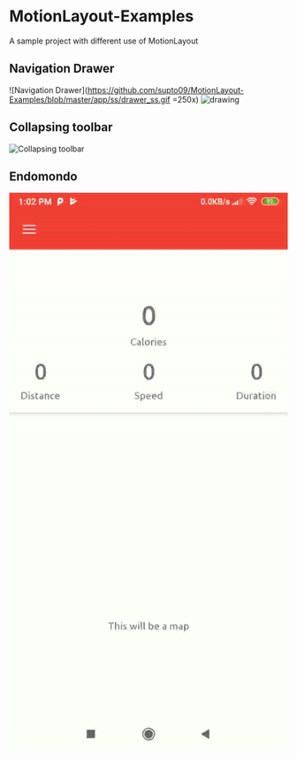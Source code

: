 # MotionLayout-Examples
A sample project with different use of MotionLayout

## Navigation Drawer
![Navigation Drawer](https://github.com/supto09/MotionLayout-Examples/blob/master/app/ss/drawer_ss.gif =250x)
<img src="https://github.com/supto09/MotionLayout-Examples/blob/master/app/ss/drawer_ss.gif" alt="drawing" width="200"/>

## Collapsing toolbar
![Collapsing toolbar](https://github.com/supto09/MotionLayout-Examples/blob/master/app/ss/collapsing_toolbar.gif)

## Endomondo
![Endomondo](https://github.com/supto09/MotionLayout-Examples/blob/master/app/ss/endomondo_design.gif)
